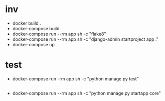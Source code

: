 # inv

- docker build .
- docker-compose build
- docker-compose run --rm app sh -c "flake8"
- docker-compose run --rm app sh -c "django-admin startproject app ."
- docker-compose up

# test

- docker-compose run -rm app sh -c "python manage.py test"

##

- docker-compose run --rm app sh -c "python manage.py startapp core"
